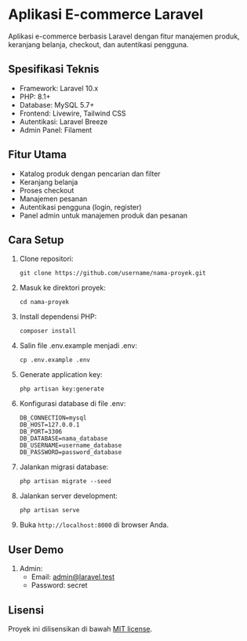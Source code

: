 # Aplikasi E-commerce Laravel

Aplikasi e-commerce berbasis Laravel dengan fitur manajemen produk, keranjang belanja, checkout, dan autentikasi pengguna.

## Spesifikasi Teknis

- Framework: Laravel 10.x
- PHP: 8.1+
- Database: MySQL 5.7+
- Frontend: Livewire, Tailwind CSS
- Autentikasi: Laravel Breeze
- Admin Panel: Filament

## Fitur Utama

- Katalog produk dengan pencarian dan filter
- Keranjang belanja
- Proses checkout
- Manajemen pesanan
- Autentikasi pengguna (login, register)
- Panel admin untuk manajemen produk dan pesanan

## Cara Setup

1. Clone repositori:
   ```
   git clone https://github.com/username/nama-proyek.git
   ```

2. Masuk ke direktori proyek:
   ```
   cd nama-proyek
   ```

3. Install dependensi PHP:
   ```
   composer install
   ```

4. Salin file .env.example menjadi .env:
   ```
   cp .env.example .env
   ```

5. Generate application key:
   ```
   php artisan key:generate
   ```

6. Konfigurasi database di file .env:
   ```
   DB_CONNECTION=mysql
   DB_HOST=127.0.0.1
   DB_PORT=3306
   DB_DATABASE=nama_database
   DB_USERNAME=username_database
   DB_PASSWORD=password_database
   ```

7. Jalankan migrasi database:
   ```
   php artisan migrate --seed
   ```

8. Jalankan server development:
   ```
   php artisan serve
   ```

9. Buka `http://localhost:8000` di browser Anda.

## User Demo

1. Admin:
   - Email: admin@laravel.test
   - Password: secret

## Lisensi

Proyek ini dilisensikan di bawah [MIT license](https://opensource.org/licenses/MIT).
